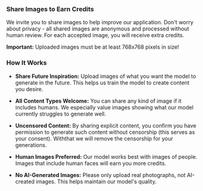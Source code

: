 ### Share Images to Earn Credits

We invite you to share images to help improve our application. Don't worry about privacy - all shared images are anonymous and processed without human review. For each accepted image, you will receive extra credits.

**Important:** Uploaded images must be at least 768x768 pixels in size!

### How It Works

- **Share Future Inspiration:** Upload images of what you want the model to generate in the future. This helps us train the model to create content you desire.

- **All Content Types Welcome:** You can share any kind of image if it includes humans. We especially value images showing what our model currently struggles to generate well.

- **Uncensored Content:** By sharing explicit content, you confirm you have permission to generate such content without censorship (this serves as your consent). Withthat we will remove the censorship for your generations.

- **Human Images Preferred:** Our model works best with images of people. Images that include human faces will earn you more credits.

- **No AI-Generated Images:** Please only upload real photographs, not AI-created images. This helps maintain our model's quality.

